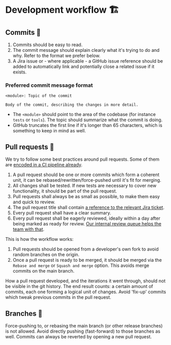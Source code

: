 # Development workflow 🏗️

## Commits 💎

1. Commits should be easy to read.
2. The commit message should explain clearly what it's trying to do and why. Refer to the format we prefer below.
3. A Jira issue or - where applicable - a GitHub issue reference should be added to automatically link and potentially close a related issue if it exists.

### Preferred commit message format

```
<module>: Topic of the commit

Body of the commit, describing the changes in more detail.
```

- The `<module>` should point to the area of the codebase (for instance `tests` or `tools`). The topic
should summarize what the commit is doing.
- GitHub truncates the first line if it's longer than 65 characters, which is something to keep in mind as well.

## Pull requests 🌟

We try to follow some best practices around pull requests. Some of them are [encoded in a CI pipeline already](https://github.com/osbuild/pr-best-practices).

1. A pull request should be one or more commits which form a coherent unit, it can be
rebased/rewritten/force-pushed until it's fit for merging.
2. All changes shall be tested. If new tests are necessary to cover new functionality, it should be part of the pull request.
3. Pull requests shall always be as small as possible, to make them easy and quick to review.
4. The pull request title shall contain [a reference to the relevant Jira ticket](https://issues.redhat.com).
5. Every pull request shall have a clear summary.
6. Every pull request shall be eagerly reviewed, ideally within a day after being marked as ready for review. [Our internal review queue helps the team with that](https://github.com/osbuild/pr-review-queue).

This is how the workflow works:
1. Pull requests should be opened from a developer's own fork to avoid random branches on the origin.
2. Once a pull request is ready to be merged, it should be merged via the `Rebase and merge` or `Squash and merge` option. This avoids merge commits on the main branch.

How a pull request developed, and the iterations it went through, should not be visible in the git history. The end result counts: a certain amount of commits, each one forming a logical unit of changes. Avoid 'fix-up' commits which tweak previous commits in the pull request.

## Branches 🌳

Force-pushing to, or rebasing the main branch (or other release branches) is not allowed. Avoid directly pushing (fast-forward) to those branches as well. Commits can always be reverted by opening a new pull request.
